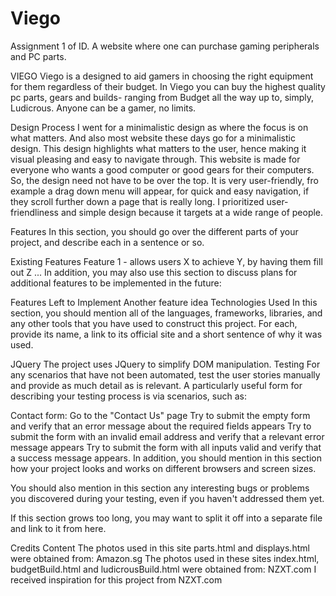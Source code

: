 # Viego
Assignment 1 of ID. A website where one can purchase gaming peripherals and PC parts.

VIEGO
Viego is a designed to aid gamers in choosing the right equipment for them regardless of their budget. In Viego you can buy the highest quality pc parts, gears and builds- ranging from Budget all the way up to, simply, Ludicrous. Anyone can be a gamer, no limits. 

Design Process
I went for a minimalistic design as where the focus is on what matters. And also most website these days go for a minimalistic design. This design highlights what matters to the user, hence making it visual pleasing and easy to navigate through. This website is made for everyone who wants a good computer or good gears for their computers. So, the design need not have to be over the top. It is very user-friendly, fro example a drag down menu will appear, for quick and easy navigation, if they scroll further down a page that is really long. I prioritized user-friendliness and simple design because it targets at a wide range of people. 

Features
In this section, you should go over the different parts of your project, and describe each in a sentence or so.

Existing Features
Feature 1 - allows users X to achieve Y, by having them fill out Z
...
In addition, you may also use this section to discuss plans for additional features to be implemented in the future:

Features Left to Implement
Another feature idea
Technologies Used
In this section, you should mention all of the languages, frameworks, libraries, and any other tools that you have used to construct this project. For each, provide its name, a link to its official site and a short sentence of why it was used.

JQuery
The project uses JQuery to simplify DOM manipulation.
Testing
For any scenarios that have not been automated, test the user stories manually and provide as much detail as is relevant. A particularly useful form for describing your testing process is via scenarios, such as:

Contact form:
Go to the "Contact Us" page
Try to submit the empty form and verify that an error message about the required fields appears
Try to submit the form with an invalid email address and verify that a relevant error message appears
Try to submit the form with all inputs valid and verify that a success message appears.
In addition, you should mention in this section how your project looks and works on different browsers and screen sizes.

You should also mention in this section any interesting bugs or problems you discovered during your testing, even if you haven't addressed them yet.

If this section grows too long, you may want to split it off into a separate file and link to it from here.

Credits
Content
The photos used in this site parts.html and displays.html were obtained from: Amazon.sg
The photos used in these sites index.html, budgetBuild.html and ludicrousBuild.html were obtained from: NZXT.com
I received inspiration for this project from NZXT.com